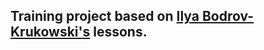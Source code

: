 ## Training project based on [Ilya Bodrov-Krukowski's](https://www.youtube.com/channel/UCN2waErKU52T_41pGgUimXw) lessons.
